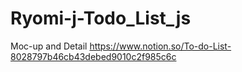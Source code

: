 # Ryomi-j-Todo_List_js

Moc-up and Detail
https://www.notion.so/To-do-List-8028797b46cb43debed9010c2f985c6c